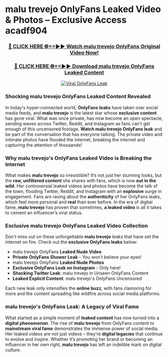 # malu trevejo OnlyFans Leaked Video & Photos – Exclusive Access acadf904

<div align="center">

### [🔴 CLICK HERE 🌐==►► Watch malu trevejo OnlyFans Original Video Now!](https://aff.leakpic.com/?utm_medium=9dac6e3e92780789e695eb65dc45befdb20081c8&utm_campaign=Link_for_leakpic_com_acadf904)

### [🔴 CLICK HERE 🌐==►► Download malu trevejo OnlyFans Leaked Content](https://aff.leakpic.com/?utm_medium=9dac6e3e92780789e695eb65dc45befdb20081c8&utm_campaign=Link_for_leakpic_com_acadf904)

[![Viral OnlyFans Leak](https://i.ibb.co.com/xMMVF88/686577567.gif)](https://aff.leakpic.com/?utm_medium=9dac6e3e92780789e695eb65dc45befdb20081c8&utm_campaign=Link_for_leakpic_com_acadf904)

</div>

### Shocking malu trevejo OnlyFans Leaked Content Revealed
In today's hyper-connected world, **OnlyFans leaks** have taken over social media feeds, and **malu trevejo** is the latest star whose **exclusive content** has gone viral. What was once private, has now become an open spectacle, sending waves across Twitter, Reddit, and Instagram as fans can't get enough of this uncensored footage. 
**Watch malu trevejo OnlyFans leak** and be part of the conversation that has everyone talking. The private video and intimate photos have flooded the internet, breaking the internet and capturing the attention of thousands!

### Why malu trevejo's OnlyFans Leaked Video is Breaking the Internet
What makes **malu trevejo** so irresistible? It’s not just her stunning looks, but the **raw, unfiltered content** she shares with fans, which is now **out in the wild**. Her controversial leaked videos and photos have become the talk of the town, flooding Twitter, Reddit, and Instagram with an **explosive** surge in engagement. 
Fans are raving about the **authenticity** of her OnlyFans leaks, which feel more personal and **real** than ever before. In the era of digital fame, **malu trevejo** has proven that sometimes, **a leaked video** is all it takes to cement an influencer’s viral status.

### Exclusive malu trevejo OnlyFans Leaked Video Collection
Don't miss out on these unforgettable **malu trevejo** leaks that have set the internet on fire. Check out the **exclusive OnlyFans leaks** below:

- malu trevejo OnlyFans **Leaked Nude Video**
- **Private OnlyFans Shower Leak** - You won’t believe your eyes!
- malu trevejo OnlyFans **Leaked Nude Photos**
- **Exclusive OnlyFans Leak on Instagram** - Only here!
- **Shocking Twitter Leak**: malu trevejo in Unseen OnlyFans Content
- **Leaked Explicit Content**: malu trevejo's OnlyFans Uncensored

Each new leak only intensifies the **online buzz**, with fans clamoring for more and the content spreading like wildfire across social media platforms.

### malu trevejo's OnlyFans Leak: A Legacy of Viral Fame
What started as a simple moment of **leaked content** has now turned into a **digital phenomenon**. The rise of **malu trevejo** from OnlyFans content to **mainstream viral fame** demonstrates the immense power of social media. 
Her leaked videos are not just videos – they’re **digital legacies** that continue to evolve and inspire. Whether it’s promoting her brand or becoming an influencer in her own right, **malu trevejo** has left an indelible mark on digital culture.
